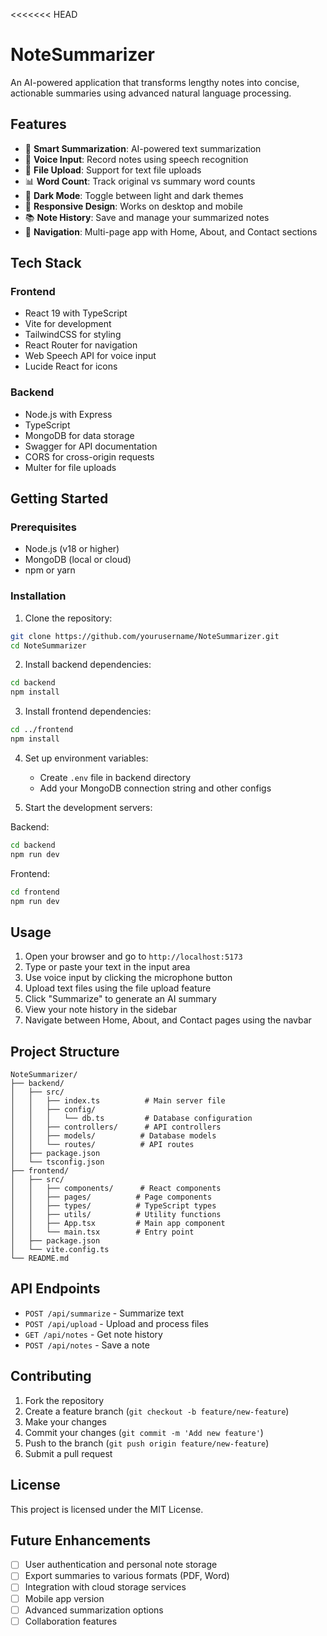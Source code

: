 <<<<<<< HEAD

# NoteSummarizer

An AI-powered application that transforms lengthy notes into concise, actionable summaries using advanced natural language processing.

## Features

- 📝 **Smart Summarization**: AI-powered text summarization
- 🎤 **Voice Input**: Record notes using speech recognition
- 📁 **File Upload**: Support for text file uploads
- 📊 **Word Count**: Track original vs summary word counts
- 🌙 **Dark Mode**: Toggle between light and dark themes
- 📱 **Responsive Design**: Works on desktop and mobile
- 📚 **Note History**: Save and manage your summarized notes
- 🧭 **Navigation**: Multi-page app with Home, About, and Contact sections

## Tech Stack

### Frontend

- React 19 with TypeScript
- Vite for development
- TailwindCSS for styling
- React Router for navigation
- Web Speech API for voice input
- Lucide React for icons

### Backend

- Node.js with Express
- TypeScript
- MongoDB for data storage
- Swagger for API documentation
- CORS for cross-origin requests
- Multer for file uploads

## Getting Started

### Prerequisites

- Node.js (v18 or higher)
- MongoDB (local or cloud)
- npm or yarn

### Installation

1. Clone the repository:

```bash
git clone https://github.com/yourusername/NoteSummarizer.git
cd NoteSummarizer
```

2. Install backend dependencies:

```bash
cd backend
npm install
```

3. Install frontend dependencies:

```bash
cd ../frontend
npm install
```

4. Set up environment variables:

   - Create `.env` file in backend directory
   - Add your MongoDB connection string and other configs

5. Start the development servers:

Backend:

```bash
cd backend
npm run dev
```

Frontend:

```bash
cd frontend
npm run dev
```

## Usage

1. Open your browser and go to `http://localhost:5173`
2. Type or paste your text in the input area
3. Use voice input by clicking the microphone button
4. Upload text files using the file upload feature
5. Click "Summarize" to generate an AI summary
6. View your note history in the sidebar
7. Navigate between Home, About, and Contact pages using the navbar

## Project Structure

```
NoteSummarizer/
├── backend/
│   ├── src/
│   │   ├── index.ts          # Main server file
│   │   ├── config/
│   │   │   └── db.ts         # Database configuration
│   │   ├── controllers/      # API controllers
│   │   ├── models/          # Database models
│   │   └── routes/          # API routes
│   ├── package.json
│   └── tsconfig.json
├── frontend/
│   ├── src/
│   │   ├── components/      # React components
│   │   ├── pages/          # Page components
│   │   ├── types/          # TypeScript types
│   │   ├── utils/          # Utility functions
│   │   ├── App.tsx         # Main app component
│   │   └── main.tsx        # Entry point
│   ├── package.json
│   └── vite.config.ts
└── README.md
```

## API Endpoints

- `POST /api/summarize` - Summarize text
- `POST /api/upload` - Upload and process files
- `GET /api/notes` - Get note history
- `POST /api/notes` - Save a note

## Contributing

1. Fork the repository
2. Create a feature branch (`git checkout -b feature/new-feature`)
3. Make your changes
4. Commit your changes (`git commit -m 'Add new feature'`)
5. Push to the branch (`git push origin feature/new-feature`)
6. Submit a pull request

## License

This project is licensed under the MIT License.

## Future Enhancements

- [ ] User authentication and personal note storage
- [ ] Export summaries to various formats (PDF, Word)
- [ ] Integration with cloud storage services
- [ ] Mobile app version
- [ ] Advanced summarization options
- [ ] Collaboration features
